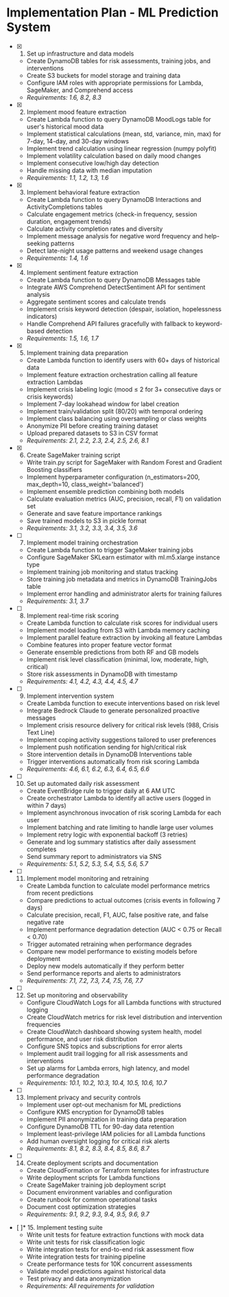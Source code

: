 # Implementation Plan - ML Prediction System

- [x] 1. Set up infrastructure and data models
  - Create DynamoDB tables for risk assessments, training jobs, and interventions
  - Create S3 buckets for model storage and training data
  - Configure IAM roles with appropriate permissions for Lambda, SageMaker, and Comprehend access
  - _Requirements: 1.6, 8.2, 8.3_

- [x] 2. Implement mood feature extraction
  - Create Lambda function to query DynamoDB MoodLogs table for user's historical mood data
  - Implement statistical calculations (mean, std, variance, min, max) for 7-day, 14-day, and 30-day windows
  - Implement trend calculation using linear regression (numpy polyfit)
  - Implement volatility calculation based on daily mood changes
  - Implement consecutive low/high day detection
  - Handle missing data with median imputation
  - _Requirements: 1.1, 1.2, 1.3, 1.6_

- [x] 3. Implement behavioral feature extraction
  - Create Lambda function to query DynamoDB Interactions and ActivityCompletions tables
  - Calculate engagement metrics (check-in frequency, session duration, engagement trends)
  - Calculate activity completion rates and diversity
  - Implement message analysis for negative word frequency and help-seeking patterns
  - Detect late-night usage patterns and weekend usage changes
  - _Requirements: 1.4, 1.6_

- [x] 4. Implement sentiment feature extraction
  - Create Lambda function to query DynamoDB Messages table
  - Integrate AWS Comprehend DetectSentiment API for sentiment analysis
  - Aggregate sentiment scores and calculate trends
  - Implement crisis keyword detection (despair, isolation, hopelessness indicators)
  - Handle Comprehend API failures gracefully with fallback to keyword-based detection
  - _Requirements: 1.5, 1.6, 1.7_

- [x] 5. Implement training data preparation
  - Create Lambda function to identify users with 60+ days of historical data
  - Implement feature extraction orchestration calling all feature extraction Lambdas
  - Implement crisis labeling logic (mood ≤ 2 for 3+ consecutive days or crisis keywords)
  - Implement 7-day lookahead window for label creation
  - Implement train/validation split (80/20) with temporal ordering
  - Implement class balancing using oversampling or class weights
  - Anonymize PII before creating training dataset
  - Upload prepared datasets to S3 in CSV format
  - _Requirements: 2.1, 2.2, 2.3, 2.4, 2.5, 2.6, 8.1_

- [x] 6. Create SageMaker training script
  - Write train.py script for SageMaker with Random Forest and Gradient Boosting classifiers
  - Implement hyperparameter configuration (n_estimators=200, max_depth=10, class_weight='balanced')
  - Implement ensemble prediction combining both models
  - Calculate evaluation metrics (AUC, precision, recall, F1) on validation set
  - Generate and save feature importance rankings
  - Save trained models to S3 in pickle format
  - _Requirements: 3.1, 3.2, 3.3, 3.4, 3.5, 3.6_

- [ ] 7. Implement model training orchestration
  - Create Lambda function to trigger SageMaker training jobs
  - Configure SageMaker SKLearn estimator with ml.m5.xlarge instance type
  - Implement training job monitoring and status tracking
  - Store training job metadata and metrics in DynamoDB TrainingJobs table
  - Implement error handling and administrator alerts for training failures
  - _Requirements: 3.1, 3.7_

- [ ] 8. Implement real-time risk scoring
  - Create Lambda function to calculate risk scores for individual users
  - Implement model loading from S3 with Lambda memory caching
  - Implement parallel feature extraction by invoking all feature Lambdas
  - Combine features into proper feature vector format
  - Generate ensemble predictions from both RF and GB models
  - Implement risk level classification (minimal, low, moderate, high, critical)
  - Store risk assessments in DynamoDB with timestamp
  - _Requirements: 4.1, 4.2, 4.3, 4.4, 4.5, 4.7_

- [ ] 9. Implement intervention system
  - Create Lambda function to execute interventions based on risk level
  - Integrate Bedrock Claude to generate personalized proactive messages
  - Implement crisis resource delivery for critical risk levels (988, Crisis Text Line)
  - Implement coping activity suggestions tailored to user preferences
  - Implement push notification sending for high/critical risk
  - Store intervention details in DynamoDB Interventions table
  - Trigger interventions automatically from risk scoring Lambda
  - _Requirements: 4.6, 6.1, 6.2, 6.3, 6.4, 6.5, 6.6_

- [ ] 10. Set up automated daily risk assessment
  - Create EventBridge rule to trigger daily at 6 AM UTC
  - Create orchestrator Lambda to identify all active users (logged in within 7 days)
  - Implement asynchronous invocation of risk scoring Lambda for each user
  - Implement batching and rate limiting to handle large user volumes
  - Implement retry logic with exponential backoff (3 retries)
  - Generate and log summary statistics after daily assessment completes
  - Send summary report to administrators via SNS
  - _Requirements: 5.1, 5.2, 5.3, 5.4, 5.5, 5.6, 5.7_

- [ ] 11. Implement model monitoring and retraining
  - Create Lambda function to calculate model performance metrics from recent predictions
  - Compare predictions to actual outcomes (crisis events in following 7 days)
  - Calculate precision, recall, F1, AUC, false positive rate, and false negative rate
  - Implement performance degradation detection (AUC < 0.75 or Recall < 0.70)
  - Trigger automated retraining when performance degrades
  - Compare new model performance to existing models before deployment
  - Deploy new models automatically if they perform better
  - Send performance reports and alerts to administrators
  - _Requirements: 7.1, 7.2, 7.3, 7.4, 7.5, 7.6, 7.7_

- [ ] 12. Set up monitoring and observability
  - Configure CloudWatch Logs for all Lambda functions with structured logging
  - Create CloudWatch metrics for risk level distribution and intervention frequencies
  - Create CloudWatch dashboard showing system health, model performance, and user risk distribution
  - Configure SNS topics and subscriptions for error alerts
  - Implement audit trail logging for all risk assessments and interventions
  - Set up alarms for Lambda errors, high latency, and model performance degradation
  - _Requirements: 10.1, 10.2, 10.3, 10.4, 10.5, 10.6, 10.7_

- [ ] 13. Implement privacy and security controls
  - Implement user opt-out mechanism for ML predictions
  - Configure KMS encryption for DynamoDB tables
  - Implement PII anonymization in training data preparation
  - Configure DynamoDB TTL for 90-day data retention
  - Implement least-privilege IAM policies for all Lambda functions
  - Add human oversight logging for critical risk alerts
  - _Requirements: 8.1, 8.2, 8.3, 8.4, 8.5, 8.6, 8.7_

- [ ] 14. Create deployment scripts and documentation
  - Create CloudFormation or Terraform templates for infrastructure
  - Write deployment scripts for Lambda functions
  - Create SageMaker training job deployment script
  - Document environment variables and configuration
  - Create runbook for common operational tasks
  - Document cost optimization strategies
  - _Requirements: 9.1, 9.2, 9.3, 9.4, 9.5, 9.6, 9.7_

- [ ]* 15. Implement testing suite
  - Write unit tests for feature extraction functions with mock data
  - Write unit tests for risk classification logic
  - Write integration tests for end-to-end risk assessment flow
  - Write integration tests for training pipeline
  - Create performance tests for 10K concurrent assessments
  - Validate model predictions against historical data
  - Test privacy and data anonymization
  - _Requirements: All requirements for validation_
